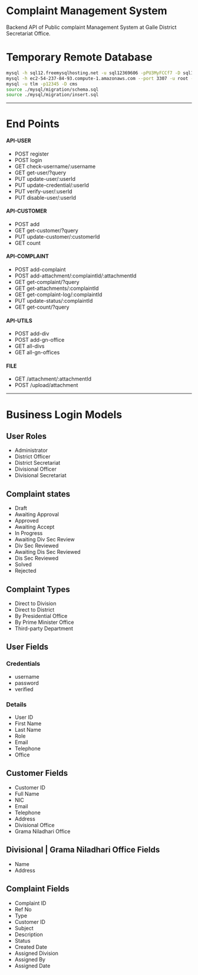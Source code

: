 # Complaint Management System

Backend API of Public complaint Management System at Galle District Secretariat Office.

# Temporary Remote Database
```bash
mysql -h sql12.freemysqlhosting.net -u sql12369606 -pPU3MyFCCf7 -D sql12369606
mysql -h ec2-54-237-84-93.compute-1.amazonaws.com --port 3307 -u root -proot -D cms
mysql -u tlm -p12345 -D cms
source ./mysql/migration/schema.sql
source ./mysql/migration/insert.sql
```

---
# End Points

#### API-USER
- POST register
- POST login
- GET check-username/:username
- GET get-user/?query
- PUT update-user/:userId
- PUT update-credential/:userId
- PUT verify-user/:userId
- PUT disable-user/:userId

#### API-CUSTOMER
- POST add
- GET get-customer/?query
- PUT update-customer/:customerId
- GET count

#### API-COMPLAINT
- POST add-complaint
- POST add-attachment/:complaintId/:attachmentId
- GET get-complaint/?query
- GET get-attachments/:complaintId
- GET get-complaint-log/:complaintId
- PUT update-status/:complaintId
- GET get-count/?query

#### API-UTILS
- POST add-div
- POST add-gn-office
- GET all-divs
- GET all-gn-offices

#### FILE
- GET /attachment/:attachmentId
- POST /upload/attachment

---
# Business Login Models

## User Roles
- Administrator
- District Officer
- District Secretariat
- Divisional Officer
- Divisional Secretariat

## Complaint states
- Draft
- Awaiting Approval
- Approved
- Awaiting Accept
- In Progress
- Awaiting Div Sec Review
- Div Sec Reviewed
- Awaiting Dis Sec Reviewed
- Dis Sec Reviewed
- Solved
- Rejected

## Complaint Types
- Direct to Division
- Direct to District
- By Presidential Office
- By Prime Minister Office
- Third-party Department

## User Fields

### Credentials
- username
- password
- verified

### Details
- User ID
- First Name
- Last Name
- Role
- Email
- Telephone
- Office

## Customer Fields
- Customer ID
- Full Name
- NIC
- Email
- Telephone
- Address
- Divisional Office
- Grama Niladhari Office

## Divisional | Grama Niladhari Office Fields
- Name
- Address

## Complaint Fields
- Complaint ID
- Ref No
- Type
- Customer ID
- Subject
- Description
- Status
- Created Date
- Assigned Division
- Assigned By
- Assigned Date



